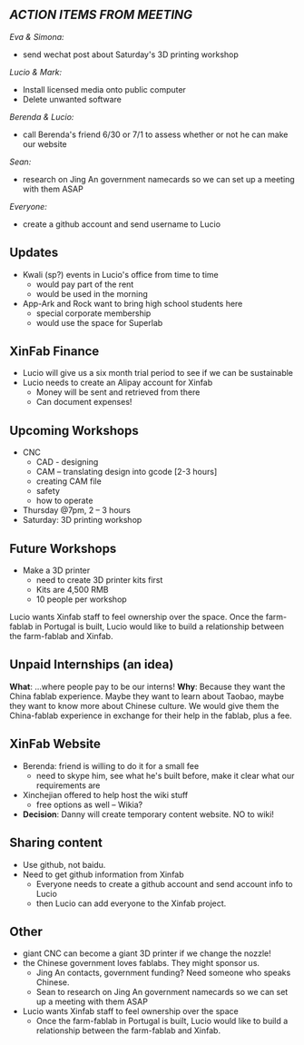 ## *ACTION ITEMS FROM MEETING*

*Eva & Simona:*
* send wechat post about Saturday's 3D printing workshop

*Lucio & Mark:*
* Install licensed media onto public computer
* Delete unwanted software

*Berenda & Lucio:*
* call Berenda's friend 6/30 or 7/1 to assess whether or not he can make our website

*Sean:*
* research on Jing An government namecards so we can set up a meeting with them ASAP

*Everyone:*
* create a github account and send username to Lucio

## Updates
* Kwali (sp?) events in Lucio's office from time to time 
  * would pay part of the rent
  * would be used in the morning
* App-Ark and Rock want to bring high school students here
  * special corporate membership
  * would use the space for Superlab

## XinFab Finance
* Lucio will give us a six month trial period to see if we can be sustainable
* Lucio needs to create an Alipay account for Xinfab 
  * Money will be sent and retrieved from there 
  * Can document expenses!

## Upcoming Workshops
* CNC
  * CAD - designing
  * CAM – translating design into gcode [2-3 hours]
  * creating CAM file
  * safety
  * how to operate
* Thursday @7pm, 2 – 3 hours
* Saturday: 3D printing workshop

## Future Workshops
* Make a 3D printer 
  * need to create 3D printer kits first 
  * Kits are 4,500 RMB
  * 10 people per workshop

Lucio wants Xinfab staff to feel ownership over the space. Once the farm-fablab in Portugal is built, Lucio would like to build a relationship between the farm-fablab and Xinfab.

## Unpaid Internships (an idea)
**What**: ...where people pay to be our interns!
**Why**: Because they want the China fablab experience. Maybe they want to learn about Taobao, maybe they want to know more about Chinese culture. We would give them the China-fablab experience in exchange for their help in the fablab, plus a fee.

## XinFab Website
* Berenda: friend is willing to do it for a small fee
  * need to skype him, see what he's built before, make it clear what our requirements are
* Xinchejian offered to help host the wiki stuff
  * free options as well – Wikia?
* **Decision**: Danny will create temporary content website. NO to wiki!

## Sharing content
* Use github, not baidu.
* Need to get github information from Xinfab
  * Everyone needs to create a github account and send account info to Lucio
  * then Lucio can add everyone to the Xinfab project. 

## Other
* giant CNC can become a giant 3D printer if we change the nozzle!
* the Chinese government loves fablabs. They might sponsor us. 
  * Jing An contacts, government funding? Need someone who speaks Chinese.
  * Sean to research on Jing An government namecards so we can set up a meeting with them ASAP
* Lucio wants Xinfab staff to feel ownership over the space
  * Once the farm-fablab in Portugal is built, Lucio would like to build a relationship between the farm-fablab and Xinfab.